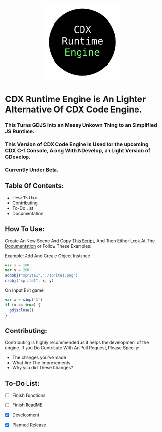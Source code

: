 <p align="center">
  <img width="250" height="250" src="logo.png">
</p>

# CDX Runtime Engine is An Lighter Alternative Of CDX Code Engine.
### This Turns GDJS Into an Messy Unkown Thing to an Simplified JS Runtime.
### This Version of CDX Code Engine is Used for the upcoming CDX C-1 Console, Along With NDevelop, an Light Version of GDevelop.
### Currently Under Beta.

## Table Of Contents:
- How To Use
- Contributing
- To-Do List
- Documentation

## How To Use:

Create An New Scene And Copy [This Script](/script/engine.js), And Then Either Look At The [Documentation](/docs/engine.md) or Follow These Examples:

Example: Add And Create Object Instance
```javascript
var x = 100
var y = 200
addobj("sprite1","./sprite1.png")
crobj("sprite1", x, y)
```
On Input Exit game
```javascript
var x = sinp("X")
if (x == true) {
  gdjsclose()
}
```

## Contributing: 
Contributing is highly recommended as it helps the development of the engine.
If you Do Contribute With An Pull Request, Please Specify:
- The changes you've made
- What Are The Improvements
- Why you did These Changes?

## To-Do List:
- [ ] Finish Functions 
- [ ] Finish ReadME
- [x] Development
- [x] Planned Release


